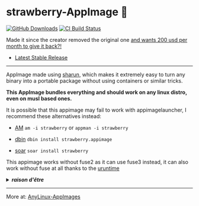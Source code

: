 # strawberry-AppImage 🐧

[![GitHub Downloads](https://img.shields.io/github/downloads/pkgforge-dev/strawberry-AppImage/total?logo=github&label=GitHub%20Downloads)](https://github.com/pkgforge-dev/strawberry-AppImage/releases/latest)
[![CI Build Status](https://github.com//pkgforge-dev/strawberry-AppImage/actions/workflows/blank.yml/badge.svg)](https://github.com/pkgforge-dev/strawberry-AppImage/releases/latest)

Made it since the creator removed the original one [and wants 200 usd per month to give it back?!](https://forum.strawberrymusicplayer.org/topic/1094/appimages-for-linux)

* [Latest Stable Release](https://github.com/pkgforge-dev/strawberry-AppImage/releases/latest)

---

AppImage made using [sharun](https://github.com/VHSgunzo/sharun), which makes it extremely easy to turn any binary into a portable package without using containers or similar tricks.

**This AppImage bundles everything and should work on any linux distro, even on musl based ones.**

It is possible that this appimage may fail to work with appimagelauncher, I recommend these alternatives instead: 

* [AM](https://github.com/ivan-hc/AM) `am -i strawberry` or `appman -i strawberry`

* [dbin](https://github.com/xplshn/dbin) `dbin install strawberry.appimage`

* [soar](https://github.com/pkgforge/soar) `soar install strawberry`

This appimage works without fuse2 as it can use fuse3 instead, it can also work without fuse at all thanks to the [uruntime](https://github.com/VHSgunzo/uruntime)

<details>
  <summary><b><i>raison d'être</i></b></summary>
    <img src="https://github.com/user-attachments/assets/d40067a6-37d2-4784-927c-2c7f7cc6104b" alt="Inspiration Image">
  </a>
</details>

---

More at: [AnyLinux-AppImages](https://pkgforge-dev.github.io/Anylinux-AppImages/) 
